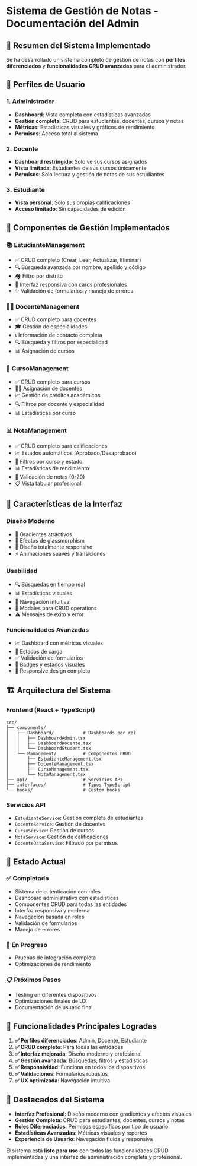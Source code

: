# Sistema de Gestión de Notas - Documentación del Admin

## 🎯 Resumen del Sistema Implementado

Se ha desarrollado un sistema completo de gestión de notas con **perfiles diferenciados** y **funcionalidades CRUD avanzadas** para el administrador.

## 🔐 Perfiles de Usuario

### 1. **Administrador**
- **Dashboard**: Vista completa con estadísticas avanzadas
- **Gestión completa**: CRUD para estudiantes, docentes, cursos y notas
- **Métricas**: Estadísticas visuales y gráficos de rendimiento
- **Permisos**: Acceso total al sistema

### 2. **Docente**
- **Dashboard restringido**: Solo ve sus cursos asignados
- **Vista limitada**: Estudiantes de sus cursos únicamente
- **Permisos**: Solo lectura y gestión de notas de sus estudiantes

### 3. **Estudiante**
- **Vista personal**: Solo sus propias calificaciones
- **Acceso limitado**: Sin capacidades de edición

## 🎨 Componentes de Gestión Implementados

### 📚 **EstudianteManagement**
- ✅ CRUD completo (Crear, Leer, Actualizar, Eliminar)
- 🔍 Búsqueda avanzada por nombre, apellido y código
- 🏘️ Filtro por distrito
- 📱 Interfaz responsiva con cards profesionales
- ✨ Validación de formularios y manejo de errores

### 👨‍🏫 **DocenteManagement**
- ✅ CRUD completo para docentes
- 🎓 Gestión de especialidades
- 📞 Información de contacto completa
- 🔍 Búsqueda y filtros por especialidad
- 📊 Asignación de cursos

### 📖 **CursoManagement**
- ✅ CRUD completo para cursos
- 👨‍🏫 Asignación de docentes
- 📈 Gestión de créditos académicos
- 🔍 Filtros por docente y especialidad
- 📊 Estadísticas por curso

### 📊 **NotaManagement**
- ✅ CRUD completo para calificaciones
- 📈 Estados automáticos (Aprobado/Desaprobado)
- 🎯 Filtros por curso y estado
- 📊 Estadísticas de rendimiento
- 💯 Validación de notas (0-20)
- 📋 Vista tabular profesional

## 🎨 Características de la Interfaz

### **Diseño Moderno**
- 🌈 Gradientes atractivos
- 💎 Efectos de glassmorphism
- 📱 Diseño totalmente responsivo
- ⚡ Animaciones suaves y transiciones

### **Usabilidad**
- 🔍 Búsquedas en tiempo real
- 📊 Estadísticas visuales
- 🎯 Navegación intuitiva
- 💾 Modales para CRUD operations
- ⚠️ Mensajes de éxito y error

### **Funcionalidades Avanzadas**
- 📈 Dashboard con métricas visuales
- 🔄 Estados de carga
- ✅ Validación de formularios
- 🎨 Badges y estados visuales
- 📱 Responsive design completo

## 🏗️ Arquitectura del Sistema

### **Frontend (React + TypeScript)**
```
src/
├── components/
│   ├── Dashboard/           # Dashboards por rol
│   │   ├── DashboardAdmin.tsx
│   │   ├── DashboardDocente.tsx
│   │   └── DashboardStudent.tsx
│   └── Management/          # Componentes CRUD
│       ├── EstudianteManagement.tsx
│       ├── DocenteManagement.tsx
│       ├── CursoManagement.tsx
│       └── NotaManagement.tsx
├── api/                     # Servicios API
├── interfaces/              # Tipos TypeScript
└── hooks/                   # Custom hooks
```

### **Servicios API**
- `EstudianteService`: Gestión completa de estudiantes
- `DocenteService`: Gestión de docentes
- `CursoService`: Gestión de cursos
- `NotaService`: Gestión de calificaciones
- `DocenteDataService`: Filtrado por permisos

## 🚀 Estado Actual

### ✅ **Completado**
- Sistema de autenticación con roles
- Dashboard administrativo con estadísticas
- Componentes CRUD para todas las entidades
- Interfaz responsiva y moderna
- Navegación basada en roles
- Validación de formularios
- Manejo de errores

### 🔄 **En Progreso**
- Pruebas de integración completa
- Optimizaciones de rendimiento

### 📋 **Próximos Pasos**
- Testing en diferentes dispositivos
- Optimizaciones finales de UX
- Documentación de usuario final

## 🎯 Funcionalidades Principales Logradas

1. **✅ Perfiles diferenciados**: Admin, Docente, Estudiante
2. **✅ CRUD completo**: Para todas las entidades
3. **✅ Interfaz mejorada**: Diseño moderno y profesional
4. **✅ Gestión avanzada**: Búsquedas, filtros y estadísticas
5. **✅ Responsividad**: Funciona en todos los dispositivos
6. **✅ Validaciones**: Formularios robustos
7. **✅ UX optimizada**: Navegación intuitiva

## 🌟 Destacados del Sistema

- **Interfaz Profesional**: Diseño moderno con gradientes y efectos visuales
- **Gestión Completa**: CRUD para estudiantes, docentes, cursos y notas
- **Roles Diferenciados**: Permisos específicos por tipo de usuario
- **Estadísticas Avanzadas**: Métricas visuales y reportes
- **Experiencia de Usuario**: Navegación fluida y responsiva

El sistema está **listo para uso** con todas las funcionalidades CRUD implementadas y una interfaz de administración completa y profesional.